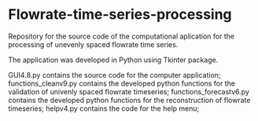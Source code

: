 # Flowrate-time-series-processing

Repository for the source code of the computational aplication for the processing of unevenly spaced flowrate time series.

The application was developed in Python using Tkinter package. 

GUI4.8.py contains the source code for the computer application;
functions_cleanv9.py contains the developed python functions for the validation of univenly spaced flowrate timeseries;
functions_forecastv6.py contains the developed python functions for the reconstruction of flowrate timeseries;
helpv4.py contains the code for the help menu;

